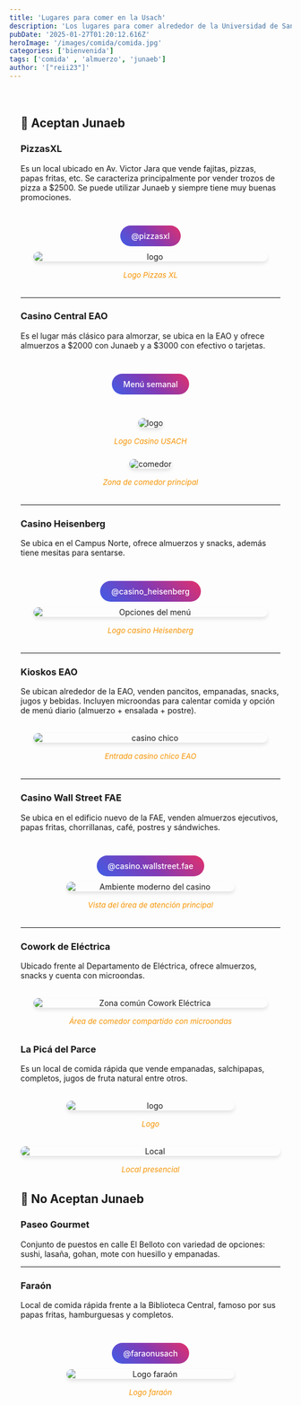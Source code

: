 ```yaml
---
title: 'Lugares para comer en la Usach'
description: 'Los lugares para comer alrededor de la Universidad de Santiago de Chile.'
pubDate: '2025-01-27T01:20:12.616Z'
heroImage: '/images/comida/comida.jpg'
categories: ['bienvenida']
tags: ['comida' , 'almuerzo', 'junaeb']
author: '["reii23"]'
---
```


<style>
  .container {
    max-width: 1200px;
    margin: 0 auto;
    padding: 20px;
  }
  .btn {
    display: inline-flex;
    align-items: center;
    padding: 10px 20px;
    margin: 10px 0;
    border-radius: 25px;
    text-decoration: none;
    transition: transform 0.3s ease;
  }
  .btn:hover {
    transform: translateY(-2px);
  }
  .btn-instagram {
    background: linear-gradient(45deg, #405DE6, #833AB4, #E1306C);
    color: white !important;
    font-weight: 500;
  }
  .figure-container {
    margin: 2rem auto;
    text-align: center;
  }
  .rounded-shadow {
    border-radius: 15px;
    box-shadow: 0 4px 6px rgba(0, 0, 0, 0.1);
    display: block;
    margin: 0 auto;
    max-width: 90%;
  }
  .caption-style {
    margin: 1rem auto 0;
    color:rgb(250, 151, 4);
    font-size: 0.95em;
    font-style: italic;
    text-align: center;
    max-width: 600px;
    text-shadow: 0 1px 1px rgba(0, 0, 0, 0.05);
  }
  .grid-2col {
    display: grid;
    grid-template-columns: repeat(auto-fit, minmax(300px, 1fr));
    gap: 1.5rem;
    margin: 2rem 0;
    justify-items: center;
  }
  .img-wrapper {
    display: flex;
    flex-direction: column;
    align-items: center;
  }
</style>

<div class="container">

## 🍕 Aceptan Junaeb

### PizzasXL
Es un local ubicado en Av. Victor Jara que vende fajitas, pizzas, papas fritas, etc. Se caracteriza principalmente por vender trozos de pizza a $2500. Se puede utilizar Junaeb y siempre tiene muy buenas promociones.

<div class="figure-container">
  <div class="link-buttons">
    <a href="https://www.instagram.com/pizzasxl/" target="_blank" class="btn btn-instagram">
      <i class="fab fa-instagram"></i> @pizzasxl
    </a>
  </div>
  <img src="/images/comida/pizzasxl.png" alt="logo" class="rounded-shadow">
  <p class="caption-style">Logo Pizzas XL</p>
</div>

---

### Casino Central EAO
Es el lugar más clásico para almorzar, se ubica en la EAO y ofrece almuerzos a $2000 con Junaeb y a $3000 con efectivo o tarjetas.

<div class="figure-container">
  <div class="link-buttons">
    <a href="https://www.instagram.com/vidasaludableusach/" target="_blank" class="btn btn-instagram">
      <i class="fab fa-instagram"></i> Menú semanal
    </a>
  </div>
  <div class="grid-2col">
    <div class="img-wrapper">
      <img src="/images/comida/casinocentral.jpg" alt="logo" class="rounded-shadow">
      <p class="caption-style">Logo Casino USACH</p>
    </div>
    <div class="img-wrapper">
      <img src="/images/comida/casinocentral2.jpg" alt="comedor" class="rounded-shadow">
      <p class="caption-style">Zona de comedor principal</p>
    </div>
  </div>
</div>

---

### Casino Heisenberg
Se ubica en el Campus Norte, ofrece almuerzos y snacks, además tiene mesitas para sentarse.

<div class="figure-container">
  <div class="link-buttons">
    <a href="https://www.instagram.com/casino_heisenberg/" target="_blank" class="btn btn-instagram">
      <i class="fab fa-instagram"></i> @casino_heisenberg
    </a>
  </div>
  <img src="/images/comida/heisenberg.png" alt="Opciones del menú" class="rounded-shadow">
  <p class="caption-style">Logo casino Heisenberg</p>
</div>

---

### Kioskos EAO
Se ubican alrededor de la EAO, venden pancitos, empanadas, snacks, jugos y bebidas. Incluyen microondas para calentar comida y opción de menú diario (almuerzo + ensalada + postre).

<div class="figure-container">
  <img src="/images/comida/casinochicoeao.png" alt="casino chico" class="rounded-shadow">
  <p class="caption-style">Entrada casino chico EAO</p>
</div>

---

### Casino Wall Street FAE
Se ubica en el edificio nuevo de la FAE, venden almuerzos ejecutivos, papas fritas, chorrillanas, café, postres y sándwiches.

<div class="figure-container">
  <div class="link-buttons">
    <a href="https://www.instagram.com/casino.wallstreet.fae/" target="_blank" class="btn btn-instagram">
      <i class="fab fa-instagram"></i> @casino.wallstreet.fae
    </a>
  </div>
  <img src="/images/comida/casinowallstreet.jpg" alt="Ambiente moderno del casino" class="rounded-shadow" style="max-width: 300px">
  <p class="caption-style">Vista del área de atención principal</p>
</div>

---

### Cowork de Eléctrica
Ubicado frente al Departamento de Eléctrica, ofrece almuerzos, snacks y cuenta con microondas.

<div class="figure-container">
  <img src="https://i.ytimg.com/vi/RbMtxZ-f7F8/maxresdefault.jpg" alt="Zona común Cowork Eléctrica" class="rounded-shadow">
  <p class="caption-style">Área de comedor compartido con microondas</p>
</div>

### La Picá del Parce
Es un local de comida rápida que vende empanadas, salchipapas, completos, jugos de fruta natural entre otros.

<div class="figure-container">
  <img src="/images/comida/lapicadelparce.png" alt="logo" class="rounded-shadow" style="max-width: 300px" >
  <p class="caption-style">Logo</p>
</div>

<div class="figure-container">
  <img src="/images/comida/lapicadelparce2.jpg" alt="Local" class="rounded-shadow" style="max-width: 500px">
  <p class="caption-style">Local presencial</p>
</div>

## 🚫 No Aceptan Junaeb

### Paseo Gourmet
Conjunto de puestos en calle El Belloto con variedad de opciones: sushi, lasaña, gohan, mote con huesillo y empanadas.

---

### Faraón
Local de comida rápida frente a la Biblioteca Central, famoso por sus papas fritas, hamburguesas y completos.

<div class="figure-container">
  <div class="link-buttons">
    <a href="https://www.instagram.com/faraonusach/" target="_blank" class="btn btn-instagram">
      <i class="fab fa-instagram"></i> @faraonusach
    </a>
  </div>
  <img src="/images/comida/faraon.png" alt="Logo faraón" class="rounded-shadow" style="max-width: 300px">
  <p class="caption-style">Logo faraón</p>
</div>

</div>

<link rel="stylesheet" href="https://cdnjs.cloudflare.com/ajax/libs/font-awesome/5.15.4/css/all.min.css">

